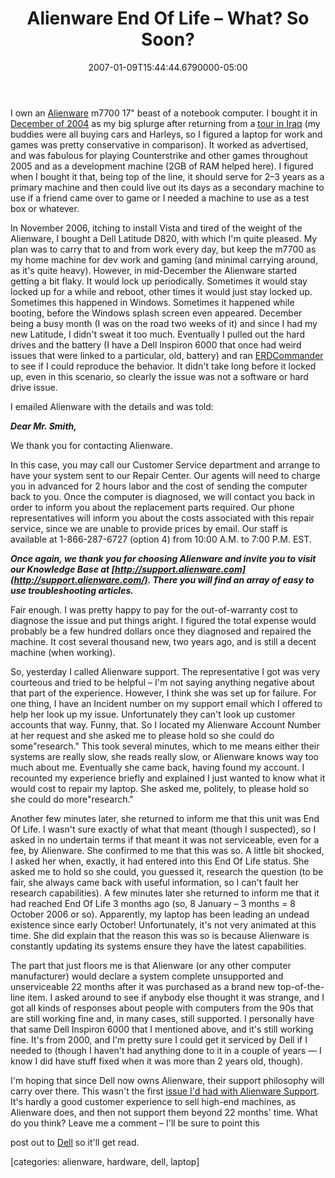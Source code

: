 ﻿---
title: Alienware End Of Life – What? So Soon?
date: "2007-01-09T15:44:44.6790000-05:00"
description: I own an Alienware m7700 17" beast of a notebook computer. I bought
featuredImage: /img/default-post-image.jpg
---

I own an [Alienware](http://alienware.com/) m7700 17" beast of a notebook computer. I bought it in [December of 2004](http://ardalis.com/blogs/ssmith/archive/2005/01/25/1825.aspx) as my big splurge after returning from a [tour in Iraq](http://armyadvice.org/blogs/armysteve) (my buddies were all buying cars and Harleys, so I figured a laptop for work and games was pretty conservative in comparison). It worked as advertised, and was fabulous for playing Counterstrike and other games throughout 2005 and as a development machine (2GB of RAM helped here). I figured when I bought it that, being top of the line, it should serve for 2–3 years as a primary machine and then could live out its days as a secondary machine to use if a friend came over to game or I needed a machine to use as a test box or whatever.

In November 2006, itching to install Vista and tired of the weight of the Alienware, I bought a Dell Latitude D820, with which I'm quite pleased. My plan was to carry that to and from work every day, but keep the m7700 as my home machine for dev work and gaming (and minimal carrying around, as it's quite heavy). However, in mid-December the Alienware started getting a bit flaky. It would lock up periodically. Sometimes it would stay locked up for a while and reboot, other times it would just stay locked up. Sometimes this happened in Windows. Sometimes it happened while booting, before the Windows splash screen even appeared. December being a busy month (I was on the road two weeks of it) and since I had my new Latitude, I didn't sweat it too much. Eventually I pulled out the hard drives and the battery (I have a Dell Inspiron 6000 that once had weird issues that were linked to a particular, old, battery) and ran [ERDCommander](http://www.winternals.com/Products/AdministratorsPak/Default.aspx) to see if I could reproduce the behavior. It didn't take long before it locked up, even in this scenario, so clearly the issue was not a software or hard drive issue.

I emailed Alienware with the details and was told:

***Dear Mr. Smith,***

We thank you for contacting Alienware.

In this case, you may call our Customer Service department and arrange to have your system sent to our Repair Center. Our agents will need to charge you in advanced for 2 hours labor and the cost of sending the computer back to you. Once the computer is diagnosed, we will contact you back in order to inform you about the replacement parts required. Our phone representatives will inform you about the costs associated with this repair service, since we are unable to provide prices by email. Our staff is available at 1-866-287-6727 (option 4) from 10:00 A.M. to 7:00 P.M. EST.

***Once again, we thank you for choosing Alienware and invite you to visit our Knowledge Base at [http://support.alienware.com](http://support.alienware.com/). There you will find an array of easy to use troubleshooting articles.***

Fair enough. I was pretty happy to pay for the out-of-warranty cost to diagnose the issue and put things aright. I figured the total expense would probably be a few hundred dollars once they diagnosed and repaired the machine. It cost several thousand new, two years ago, and is still a decent machine (when working).

So, yesterday I called Alienware support. The representative I got was very courteous and tried to be helpful – I'm not saying anything negative about that part of the experience. However, I think she was set up for failure. For one thing, I have an Incident number on my support email which I offered to help her look up my issue. Unfortunately they can't look up customer accounts that way. Funny, that. So I located my Alienware Account Number at her request and she asked me to please hold so she could do some"research." This took several minutes, which to me means either their systems are really slow, she reads really slow, or Alienware knows way too much about me. Eventually she came back, having found my account. I recounted my experience briefly and explained I just wanted to know what it would cost to repair my laptop. She asked me, politely, to please hold so she could do more"research."

Another few minutes later, she returned to inform me that this unit was End Of Life. I wasn't sure exactly of what that meant (though I suspected), so I asked in no undertain terms if that meant it was not serviceable, even for a fee, by Alienware. She confirmed to me that this was so. A little bit shocked, I asked her when, exactly, it had entered into this End Of Life status. She asked me to hold so she could, you guessed it, research the question (to be fair, she always came back with useful information, so I can't fault her research capabilities). A few minutes later she returned to inform me that it had reached End Of Life 3 months ago (so, 8 January – 3 months = 8 October 2006 or so). Apparently, my laptop has been leading an undead existence since early October! Unfortunately, it's not very animated at this time. She did explain that the reason this was so is because Alienware is constantly updating its systems ensure they have the latest capabilities.

The part that just floors me is that Alienware (or any other computer manufacturer) would declare a system complete unsupported and unserviceable 22 months after it was purchased as a brand new top-of-the-line item. I asked around to see if anybody else thought it was strange, and I got all kinds of responses about people with computers from the 90s that are still working fine and, in many cases, still supported. I personally have that same Dell Inspiron 6000 that I mentioned above, and it's still working fine. It's from 2000, and I'm pretty sure I could get it serviced by Dell if I needed to (though I haven't had anything done to it in a couple of years — I know I did have stuff fixed when it was more than 2 years old, though).

I'm hoping that since Dell now owns Alienware, their support philosophy will carry over there. This wasn't the first [issue I'd had with Alienware Support](http://ardalis.com/blogs/ssmith/archive/2005/10/27/AlienwareSupport.aspx). It's hardly a good customer experience to sell high-end machines, as Alienware does, and then not support them beyond 22 months' time. What do you think? Leave me a comment – I'll be sure to point this

post out to [Dell](http://direct2dell.com/) so it'll get read.

\[categories: alienware, hardware, dell, laptop]

